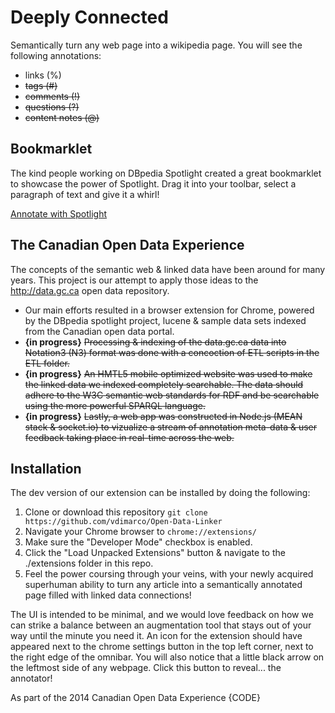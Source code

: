 Deeply Connected
================

Semantically turn any web page into a wikipedia page. You will see the following annotations: 

* links (%)
* ~~tags (#)~~
* ~~comments (!)~~
* ~~questions (?)~~
* ~~content notes (@)~~

Bookmarklet
-------------

The kind people working on DBpedia Spotlight created a great bookmarklet to showcase the power of Spotlight. Drag it into your toolbar, select a paragraph of text and give it a whirl!

<a title="Annotate with Spotlight" href="https://raw.github.com/vdimarco/Open-Data-Linker/master/DBpediaSpot_bookmarklet.js">Annotate with Spotlight</a>

The Canadian Open Data Experience
-------------------------------

The concepts of the semantic web & linked data have been around for many years. This project is our attempt to apply those ideas to the http://data.gc.ca open data repository. 

* Our main efforts resulted in a browser extension for Chrome, powered by the DBpedia spotlight project, lucene & sample data sets indexed from the Canadian open data portal. 
* __{in progress}__ ~~Processing & indexing of the data.gc.ca data into Notation3 (N3) format was done with a concoction of ETL scripts in the ETL folder.~~ 
* __{in progress}__ ~~An HMTL5 mobile optimized website was used to make the linked data we indexed completely searchable. The data should adhere to the W3C semantic web standards for RDF and be searchable using the more powerful SPARQL language.~~
* __{in progress}__ ~~Lastly, a web app was constructed in Node.js (MEAN stack & socket.io) to vizualize a stream of annotation meta-data & user feedback taking place in real-time across the web.~~


Installation
-----------
The dev version of our extension can be installed by doing the following:
  1. Clone or download this repository `git clone https://github.com/vdimarco/Open-Data-Linker`
  2. Navigate your Chrome browser to `chrome://extensions/`
  3. Make sure the "Developer Mode" checkbox is enabled. 
  4. Click the "Load Unpacked Extensions" button & navigate to the ./extensions folder in this repo.
  5. Feel the power coursing through your veins, with your newly acquired superhuman ability to turn any article into a semantically annotated page filled with linked data connections! 

The UI is intended to be minimal, and we would love feedback on how we can strike a balance between an augmentation tool that stays out of your way until the minute you need it. An icon for the extension should have appeared next to the chrome settings button in the top left corner, next to the right edge of the omnibar. You will also notice that a little black arrow on the leftmost side of any webpage. Click this button to reveal... the annotator!

As part of the 2014 Canadian Open Data Experience {CODE} 
